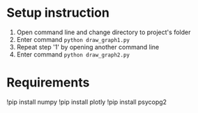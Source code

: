 # Setup instruction

1. Open command line and change directory to project's folder
2. Enter command `python draw_graph1.py`
3. Repeat step '1' by opening another command line
4. Enter command `python draw_graph2.py`  

# Requirements

!pip install numpy
!pip install plotly
!pip install psycopg2
